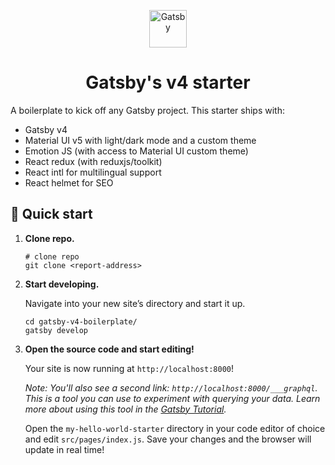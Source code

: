 
<p align="center">
  <a href="https://www.gatsbyjs.com">
    <img alt="Gatsby" src="https://www.gatsbyjs.com/Gatsby-Monogram.svg" width="60" />
  </a>
</p>
<h1 align="center">
  Gatsby's v4 starter
</h1>

A boilerplate to kick off any Gatsby project. This starter ships with:

- Gatsby v4
- Material UI v5 with light/dark mode and a custom theme
- Emotion JS (with access to Material UI custom theme)
- React redux (with reduxjs/toolkit)
- React intl for multilingual support
- React helmet for SEO

## 🚀 Quick start

1.  **Clone repo.**

    ```shell
    # clone repo
    git clone <report-address>
    ```
    
1.  **Start developing.**

    Navigate into your new site’s directory and start it up.

    ```shell
    cd gatsby-v4-boilerplate/
    gatsby develop
    ```

1.  **Open the source code and start editing!**

    Your site is now running at `http://localhost:8000`!

    _Note: You'll also see a second link: _`http://localhost:8000/___graphql`_. This is a tool you can use to experiment with querying your data. Learn more about using this tool in the [Gatsby Tutorial](https://www.gatsbyjs.com/docs/tutorial/part-4/#use-graphiql-to-explore-the-data-layer-and-write-graphql-queries)._

    Open the `my-hello-world-starter` directory in your code editor of choice and edit `src/pages/index.js`. Save your changes and the browser will update in real time!

